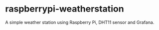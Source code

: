 # raspberrypi-weatherstation
A simple weather station using Raspberry Pi, DHT11 sensor and Grafana.
